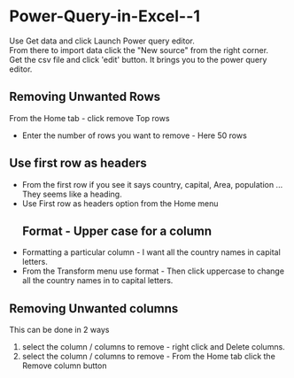 # Power-Query-in-Excel--1

Use Get data and click Launch Power query editor.    
From there to import data click the "New source" from the right corner.    
Get the csv file and click 'edit' button. It brings you to the power query editor.

## Removing Unwanted Rows

From the Home tab - click remove Top rows
- Enter the number of rows you want to remove - Here 50 rows
## Use first row as headers
- From the first row if you see it says country, capital, Area, population ... They seems like a heading.
- Use First row as headers option from the Home menu
  ## Format - Upper case for a column
- Formatting a particular column - I want all the country names in capital letters.
- From the Transform menu use format - Then click uppercase to change all the country names in to capital letters.
## Removing Unwanted columns
  This can be done in 2 ways
  1. select the column / columns to remove - right click and Delete columns.
  2. select the column / columns to remove - From the Home tab click the Remove column button
  
  
